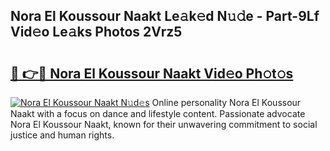 ## Nora El Koussour Naakt Le𝚊k𝚎d N𝚞𝚍e - Part-9Lf Vid𝚎o Le𝚊ks Photos 2Vrz5

# <h2><a href="http://fb1tpz8.evod.top/?m=Nora+El+Koussour+Naakt">🔗 👉🔴 Nora El Koussour Naakt Vid𝚎o Ph𝚘t𝚘s</a></h2>

[![Nora El Koussour Naakt N𝚞d𝚎s](https://i.imgur.com/8V9OHl7.gif)](http://fb1tpz8.evod.top/?m=Nora+El+Koussour+Naakt)
Online personality Nora El Koussour Naakt with a focus on dance and lifestyle content. Passionate advocate Nora El Koussour Naakt, known for their unwavering commitment to social justice and human rights. 
